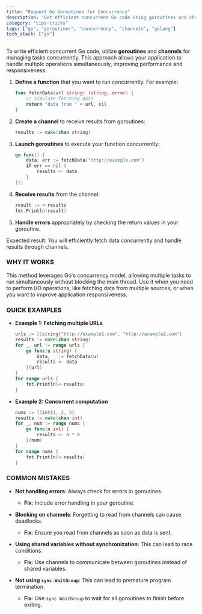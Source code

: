 ```yaml
---
title: "Request Go Goroutines for Concurrency"
description: "Get efficient concurrent Go code using goroutines and channels"
category: "tips-tricks"
tags: ["go", "goroutines", "concurrency", "channels", "golang"]
tech_stack: ["go"]
---
```


To write efficient concurrent Go code, utilize **goroutines** and **channels** for managing tasks concurrently. This approach allows your application to handle multiple operations simultaneously, improving performance and responsiveness.

1. **Define a function** that you want to run concurrently. For example:
   ```go
   func fetchData(url string) (string, error) {
       // Simulate fetching data
       return "data from " + url, nil
   }
   ```
2. **Create a channel** to receive results from goroutines:
   ```go
   results := make(chan string)
   ```
3. **Launch goroutines** to execute your function concurrently:
   ```go
   go func() {
       data, err := fetchData("http://example.com")
       if err == nil {
           results <- data
       }
   }()
   ```
4. **Receive results** from the channel:
   ```go
   result := <-results
   fmt.Println(result)
   ```
5. **Handle errors** appropriately by checking the return values in your goroutine.

Expected result: You will efficiently fetch data concurrently and handle results through channels.

### WHY IT WORKS
This method leverages Go's concurrency model, allowing multiple tasks to run simultaneously without blocking the main thread. Use it when you need to perform I/O operations, like fetching data from multiple sources, or when you want to improve application responsiveness.

### QUICK EXAMPLES
- **Example 1: Fetching multiple URLs**
  ```go
  urls := []string{"http://example1.com", "http://example2.com"}
  results := make(chan string)
  for _, url := range urls {
      go func(u string) {
          data, _ := fetchData(u)
          results <- data
      }(url)
  }
  for range urls {
      fmt.Println(<-results)
  }
  ```
- **Example 2: Concurrent computation**
  ```go
  nums := []int{1, 2, 3}
  results := make(chan int)
  for _, num := range nums {
      go func(n int) {
          results <- n * n
      }(num)
  }
  for range nums {
      fmt.Println(<-results)
  }
  ```

### COMMON MISTAKES
- **Not handling errors**: Always check for errors in goroutines.
  - **Fix**: Include error handling in your goroutine.
  
- **Blocking on channels**: Forgetting to read from channels can cause deadlocks.
  - **Fix**: Ensure you read from channels as soon as data is sent.

- **Using shared variables without synchronization**: This can lead to race conditions.
  - **Fix**: Use channels to communicate between goroutines instead of shared variables.

- **Not using `sync.WaitGroup`**: This can lead to premature program termination.
  - **Fix**: Use `sync.WaitGroup` to wait for all goroutines to finish before exiting.